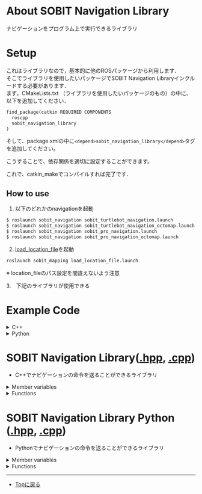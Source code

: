 # About SOBIT Navigation Library
ナビゲーションをプログラム上で実行できるライブラリ

# Setup
これはライブラリなので，基本的に他のROSパッケージから利用します．  
そこでライブラリを使用したいパッケージでSOBIT Navigation Libraryインクルードする必要があります．  
まず，CMakeLists.txt （ライブラリを使用したいパッケージのもの）の中に、以下を追加してください．  

```python
find_package(catkin REQUIRED COMPONENTS
  roscpp
  sobit_navigation_library
)
```

そして、package.xmlの中に```<depend>sobit_navigation_library</depend>```タグを追加してください。

こうすることで、依存関係を適切に設定することができます。

これで、catkin_makeでコンパイルすれば完了です．

## How to use
1. 以下のどれかのnavigationを起動
```python
$ roslaunch sobit_navigation sobit_turtlebot_navigation.launch
$ roslaunch sobit_navigation sobit_turtlebot_navigation_octomap.launch
$ roslaunch sobit_navigation sobit_pro_navigation.launch
$ roslaunch sobit_navigation sobit_pro_navigation_octomap.launch
```

2. [load_location_file](sobit_mapping/launch/load_location_file.launch)を起動
```python
roslaunch sobit_mapping load_location_file.launch 
```
※ location_fileのパス設定を間違えないよう注意

3.　下記のライブラリが使用できる

# Example Code
<details><summary>C++</summary>

## C++
```cpp
#include <ros/ros.h>
#include <sobit_navigation_library/sobit_navigation_library.hpp>

int main(int argc, char **argv)
{
    ros::init(argc, argv, "test_include_library");
    ros::NodeHandle nh;
    SOBITNavigationStack::SOBITNavigationLibrary nav_lib;
    nav_lib.move2Location( "table_1", false );

    double start_time = ros::Time::now().toSec();
    ros::Rate loop_rate(10);
    while (ros::ok()) {
        double curt_time = ros::Time::now().toSec();
        double elapsed_time = curt_time - start_time;
        if( elapsed_time > 10.0 ) {
            nav_lib.cancelMoving();
            nav_lib.move2Location( "init", false );
            break;
        }
        ros::spinOnce();
        loop_rate.sleep();
    }
    ros::spin();
}
```
</details>

<details><summary>Python</summary>

## Python

```py
#!/usr/bin/env python3
import rospy
from sobit_navigation_module import SOBITNavigationLibraryPython
import sys

def test():
    rospy.init_node('test')
    r = rospy.Rate(1) # 10hz
    ang = 0.8
    args = sys.argv
    nav_lib = SOBITNavigationLibraryPython(args[0]) # args[0] : C++上でros::init()を行うための引数

    nav_lib.move2Location( "table_1", False )
    r = rospy.Rate(10) # 10hz
    while not rospy.is_shutdown():
        rospy.loginfo("move2Location")
        r.sleep()


if __name__ == '__main__':
    try:
        test()
    except rospy.ROSInterruptException: pass

```

※以下のエラーが出力された場合：「#!/usr/bin/env python3」→「#!/usr/bin/env python」
```python
Traceback (most recent call last):
  File "/home/sobits/catkin_ws/src/nav_test/script/test.py", line 3, in <module>
    from sobit_navigation_module import SOBITNavigationLibraryPython
ImportError: dynamic module does not define module export function (PyInit_sobit_navigation_module)
```

</details>

# SOBIT Navigation Library([.hpp](../sobit_navigation_library/include/sobit_navigation_library/sobit_navigation_library.hpp), [.cpp](../sobit_navigation_library/src/sobit_navigation_library.cpp))
- C++でナビゲーションの命令を送ることができるライブラリ

<details><summary>Member variables</summary>

## Member variables
### location_poses_
- ロケーションポーズ配列
```cpp
std::vector<LocationPose> location_poses_
```
- LocationPose
```cpp
class LocationPose {
    public :
        std::string name;
        geometry_msgs::Pose pose;
};
```

### exist_goal_
- ゴールが設定されているか
```cpp
bool exist_goal_
```

### status_id_
- MoveBaseの現在ステータス
```cpp
int status_id_
```

### result_
- 直近のナビゲーションの結果
```cpp
bool result_
```

</details>

<details><summary>Functions</summary>

## Functions
### move2Position
- 移動したい位置(geometry_msgs::Pose型)に移動する
```cpp
bool SOBITNavigationStack::SOBITNavigationLibrary::move2Position( 
    const geometry_msgs::Pose& target_position,     // 目的位置(geometry_msgs::Pose型)
    const std::string& frame_id                     // 基準フレーム
    const bool is_wait = false                      // 移動完了までプログラムを待機させるか
)                   
```

### move2Location
- ロケーションファイルにある位置(std::string型)に移動する
```cpp
bool SOBITNavigationStack::SOBITNavigationLibrary::move2Location( 
    const std::string&  location_name,  // ロケーションファイルにある位置(std::string型)
    const bool is_wait = false          // 移動完了までプログラムを待機させるか
)            
```

### cancelMoving
- 移動をキャンセルする(アクションサーバの処理を中断する)
```cpp
bool SOBITNavigationStack::SOBITNavigationLibrary::cancelMoving( )            
```

### addLocationPose
- ロケーションポジションの追加
```cpp
void addLocationPose( 
    const std::string& name, 
    const std::string& frame_id, 
    const geometry_msgs::Pose& target_position 
)
```
### clearCostmaps
- コストマップのクリア
```cpp
void SOBITNavigationStack::clearCostmaps()
```

### estimatePoseFromLocation
- 現在地を指定したロケーションポーズの位置にする
```cpp
void SOBITNavigationLibrary::estimatePoseFromLocation( const std::string&  location_name )
```

</details>

# SOBIT Navigation Library Python ([.hpp](../sobit_navigation_library/include/sobit_navigation_library/sobit_navigation_library_python.hpp), [.cpp](../sobit_navigation_library/src/sobit_navigation_library_python.cpp))
- Pythonでナビゲーションの命令を送ることができるライブラリ

<details><summary>Member variables</summary>

## Member variables
### exist_goal_
- ゴールが設定されているか
```cpp
bool exist_goal_
```
### status_id_
- MoveBaseの現在ステータス
```cpp
int status_id_
```
### result_
- 直近のナビゲーションの結果
```cpp
bool result_
```

</details>

<details><summary>Functions</summary>

## Functions

### move2Position
- 移動したい位置に移動する(Pybind用)
```cpp
bool SOBITNavigationStack::SOBITNavigationLibrary::move2PositionPy( 
    const float64 x,                // 位置
    const float64 y,                // 位置 
    const float64 z,                // 位置
    const float64 qx,               // 姿勢
    const float64 qy,               // 姿勢 
    const float64 qz,               // 姿勢 
    const float64 qw,               // 姿勢 
    const std::string& frame_id,    // 基準フレーム
    const bool is_wait = false      // 移動完了までプログラムを待機させるか
)          
```
### move2Location
- ロケーションファイルにある位置(std::string型)に移動する
```cpp
bool SOBITNavigationStack::SOBITNavigationLibrary::move2Location( 
    const std::string&  location_name,  // ロケーションファイルにある位置(std::string型)
    const bool is_wait = false          // 移動完了までプログラムを待機させるか
)            
```
### cancelMoving
- 移動をキャンセルする(アクションサーバの処理を中断する)
```cpp
bool SOBITNavigationStack::SOBITNavigationLibrary::cancelMoving( )            
```

### addLocationPosePy
- ロケーションポジションの追加(Pybind用)
```cpp
void addLocationPosePy( 
    const std::string& name, 
    const std::string& frame_id, 
    const float64 x,                // 位置
    const float64 y,                // 位置 
    const float64 z,                // 位置
    const float64 qx,               // 姿勢
    const float64 qy,               // 姿勢 
    const float64 qz,               // 姿勢 
    const float64 qw,               // 姿勢 
)
```

### clearCostmaps
- コストマップのクリア
```cpp
void SOBITNavigationStack::clearCostmaps()
```

### estimatePoseFromLocation
- 現在地を指定したロケーションポーズの位置にする
```cpp
void SOBITNavigationLibrary::estimatePoseFromLocation( const std::string&  location_name )
```

</details>

---

- [Topに戻る](https://github.com/TeamSOBITS/sobit_navigation_stack)
